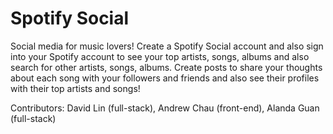 # Spotify Social
Social media for music lovers! Create a Spotify Social account and also sign into your Spotify account to see your top artists, songs, albums and also search for other artists, songs, albums. Create posts to share your thoughts about each song with your followers and friends and also see their profiles with their top artists and songs!

Contributors: David Lin (full-stack), Andrew Chau (front-end), Alanda Guan (full-stack)
